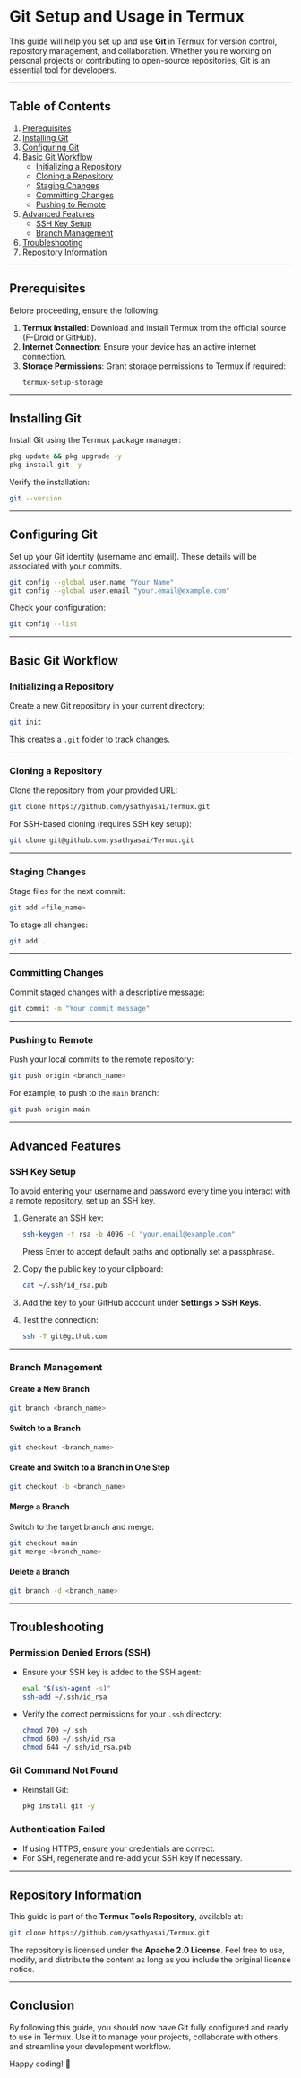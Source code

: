 # Git Setup and Usage in Termux

This guide will help you set up and use **Git** in Termux for version control, repository management, and collaboration. Whether you're working on personal projects or contributing to open-source repositories, Git is an essential tool for developers.

---

## Table of Contents

1. [Prerequisites](#prerequisites)
2. [Installing Git](#installing-git)
3. [Configuring Git](#configuring-git)
4. [Basic Git Workflow](#basic-git-workflow)
   - [Initializing a Repository](#initializing-a-repository)
   - [Cloning a Repository](#cloning-a-repository)
   - [Staging Changes](#staging-changes)
   - [Committing Changes](#committing-changes)
   - [Pushing to Remote](#pushing-to-remote)
5. [Advanced Features](#advanced-features)
   - [SSH Key Setup](#ssh-key-setup)
   - [Branch Management](#branch-management)
6. [Troubleshooting](#troubleshooting)
7. [Repository Information](#repository-information)

---

## Prerequisites

Before proceeding, ensure the following:

1. **Termux Installed**: Download and install Termux from the official source (F-Droid or GitHub).
2. **Internet Connection**: Ensure your device has an active internet connection.
3. **Storage Permissions**: Grant storage permissions to Termux if required:
   ```bash
   termux-setup-storage
   ```

---

## Installing Git

Install Git using the Termux package manager:

```bash
pkg update && pkg upgrade -y
pkg install git -y
```

Verify the installation:

```bash
git --version
```

---

## Configuring Git

Set up your Git identity (username and email). These details will be associated with your commits.

```bash
git config --global user.name "Your Name"
git config --global user.email "your.email@example.com"
```

Check your configuration:

```bash
git config --list
```

---

## Basic Git Workflow

### Initializing a Repository

Create a new Git repository in your current directory:

```bash
git init
```

This creates a `.git` folder to track changes.

---

### Cloning a Repository

Clone the repository from your provided URL:

```bash
git clone https://github.com/ysathyasai/Termux.git
```

For SSH-based cloning (requires SSH key setup):

```bash
git clone git@github.com:ysathyasai/Termux.git
```

---

### Staging Changes

Stage files for the next commit:

```bash
git add <file_name>
```

To stage all changes:

```bash
git add .
```

---

### Committing Changes

Commit staged changes with a descriptive message:

```bash
git commit -m "Your commit message"
```

---

### Pushing to Remote

Push your local commits to the remote repository:

```bash
git push origin <branch_name>
```

For example, to push to the `main` branch:

```bash
git push origin main
```

---

## Advanced Features

### SSH Key Setup

To avoid entering your username and password every time you interact with a remote repository, set up an SSH key.

1. Generate an SSH key:
   ```bash
   ssh-keygen -t rsa -b 4096 -C "your.email@example.com"
   ```
   Press Enter to accept default paths and optionally set a passphrase.

2. Copy the public key to your clipboard:
   ```bash
   cat ~/.ssh/id_rsa.pub
   ```

3. Add the key to your GitHub account under **Settings > SSH Keys**.

4. Test the connection:
   ```bash
   ssh -T git@github.com
   ```

---

### Branch Management

#### Create a New Branch
```bash
git branch <branch_name>
```

#### Switch to a Branch
```bash
git checkout <branch_name>
```

#### Create and Switch to a Branch in One Step
```bash
git checkout -b <branch_name>
```

#### Merge a Branch
Switch to the target branch and merge:
```bash
git checkout main
git merge <branch_name>
```

#### Delete a Branch
```bash
git branch -d <branch_name>
```

---

## Troubleshooting

### Permission Denied Errors (SSH)

- Ensure your SSH key is added to the SSH agent:
  ```bash
  eval "$(ssh-agent -s)"
  ssh-add ~/.ssh/id_rsa
  ```

- Verify the correct permissions for your `.ssh` directory:
  ```bash
  chmod 700 ~/.ssh
  chmod 600 ~/.ssh/id_rsa
  chmod 644 ~/.ssh/id_rsa.pub
  ```

### Git Command Not Found

- Reinstall Git:
  ```bash
  pkg install git -y
  ```

### Authentication Failed

- If using HTTPS, ensure your credentials are correct.
- For SSH, regenerate and re-add your SSH key if necessary.

---

## Repository Information

This guide is part of the **Termux Tools Repository**, available at:

```bash
git clone https://github.com/ysathyasai/Termux.git
```

The repository is licensed under the **Apache 2.0 License**. Feel free to use, modify, and distribute the content as long as you include the original license notice.

---

## Conclusion

By following this guide, you should now have Git fully configured and ready to use in Termux. Use it to manage your projects, collaborate with others, and streamline your development workflow.

Happy coding! 🚀